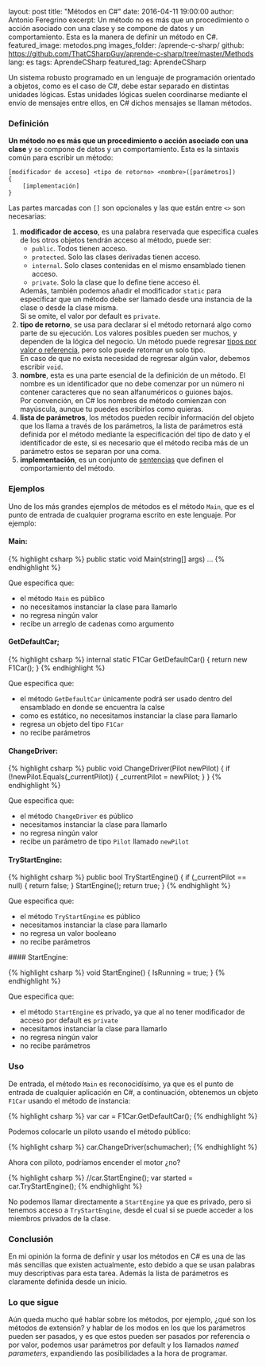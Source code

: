 layout: post
title: "Métodos en C#"
date: 2016-04-11 19:00:00
author: Antonio Feregrino
excerpt: Un método no es más que un procedimiento o acción asociado con una clase y se compone de datos y un comportamiento. Esta es la manera de definir un método en C#.
featured_image: metodos.png
images_folder: /aprende-c-sharp/
github: https://github.com/ThatCSharpGuy/aprende-c-sharp/tree/master/Methods
lang: es
tags: AprendeCSharp
featured_tag: AprendeCSharp

Un sistema robusto programado en un lenguaje de programación orientado a objetos, como es el caso de C#, debe estar separado en distintas unidades lógicas. Estas unidades lógicas suelen coordinarse mediante el envío de mensajes entre ellos, en C# dichos mensajes se llaman métodos.

### Definición

**Un método no es más que un procedimiento o acción asociado con una clase** y se compone de datos y un comportamiento. Esta es la sintaxis común para escribir un método:

```
[modificador de acceso] <tipo de retorno> <nombre>([parámetros])  
{
    [implementación]  
}
```

Las partes marcadas con `[]` son opcionales y las que están entre `<>` son necesarias:

<ol>
<li><strong>modificador de acceso</strong>, es una palabra reservada que especifica cuales de los otros objetos tendrán acceso al método, puede ser:
        <ul>
            <li><code>public</code>. Todos tienen acceso.</li>
            <li><code>protected</code>. Solo las clases derivadas tienen acceso.</li>
            <li><code>internal</code>. Solo clases contenidas en el mismo ensamblado tienen acceso.</li>
            <li><code>private</code>. Solo la clase que lo define tiene acceso él.</li>
        </ul>
Además, también podemos añadir el modificador <code>static</code> para especificar que un método debe ser llamado desde una instancia de la clase o desde la clase misma.
<br />
Si se omite, el valor por default es <code>private</code>.
</li>
<li><strong>tipo de retorno</strong>, se usa para declarar si el método retornará algo como parte de su ejecución. Los valores posibles pueden ser muchos, y dependen de la lógica del negocio. Un método puede regresar <a href="http://thatcsharpguy.com/post/tipos-dato-c-sharp">tipos por valor o referencia</a>, pero solo puede retornar un solo tipo.
<br />
En caso de que no exista necesidad de regresar algún valor, debemos escribir <code>void</code>.
</li>
<li><strong>nombre</strong>, esta es una parte esencial de la definición de un método. El nombre es un identificador que no debe comenzar por un número ni contener caracteres que no sean alfanuméricos o guiones bajos.
<br />
Por convención, en C# los nombres de método comienzan con mayúscula, aunque tu puedes escribirlos como quieras. 
</li>
<li><strong>lista de parámetros</strong>, los métodos pueden recibir información del objeto que los llama a través de los parámetros, la lista de parámetros está definida por el método mediante la especificación del tipo de dato y el identificador de este, si es necesario que el método reciba más de un parámetro estos se separan por una coma.</li>
<li><strong>implementación</strong>, es un conjunto de <a href="http://thatcsharpguy.com/post/sentencias-expresiones-operadores">sentencias</a> que definen el comportamiento del método.</li>
</ol>

### Ejemplos  
Uno de los más grandes ejemplos de métodos es el método `Main`, que es el punto de entrada de cualquier programa escrito en este lenguaje. Por ejemplo:

#### Main:

{% highlight csharp %}
public static void Main(string[] args) ...
{% endhighlight %}  

Que especifica que:  

 - el método `Main` es público
 - no necesitamos instanciar la clase para llamarlo
 - no regresa ningún valor
 - recibe un arreglo de cadenas como argumento
 
#### GetDefaultCar;

{% highlight csharp %}
internal static F1Car GetDefaultCar()
{
    return new F1Car();
}
{% endhighlight %}   

Que especifica que:  

 - el método `GetDefaultCar` únicamente podrá ser usado dentro del ensamblado en donde se encuentra la calse
 - como es estático, no necesitamos instanciar la clase para llamarlo
 - regresa un objeto del tipo `F1Car`
 - no recibe parámetros
 
#### ChangeDriver: 
 
{% highlight csharp %}
public void ChangeDriver(Pilot newPilot)
{
    if (!newPilot.Equals(_currentPilot))
    {
        _currentPilot = newPilot;
    }
}
{% endhighlight %}    

Que especifica que:  

 - el método `ChangeDriver` es público
 - necesitamos instanciar la clase para llamarlo
 - no regresa ningún valor
 - recibe un parámetro de tipo `Pilot` llamado `newPilot`
 
#### TryStartEngine: 
 
{% highlight csharp %}
public bool TryStartEngine()
{
    if (_currentPilot == null)
    {
        return false;
    }
    StartEngine();
    return true;
}
{% endhighlight %}    

Que especifica que:  

 - el método `TryStartEngine` es público
 - necesitamos instanciar la clase para llamarlo
 - no regresa un valor booleano
 - no recibe parámetros
 
#### StartEngine:

{% highlight csharp %}
void StartEngine() 
{
    IsRunning = true;
}
{% endhighlight %}  

Que especifica que:  

 - el método `StartEngine` es privado, ya que al no tener modificador de acceso por default es `private`
 - necesitamos instanciar la clase para llamarlo
 - no regresa ningún valor
 - no recibe parámetros
 
### Uso
De entrada, el método `Main` es reconocidísimo, ya que es el punto de entrada de cualquier aplicación en C#, a continuación, obtenemos un objeto `F1Car` usando el método de instancia:

{% highlight csharp %}
var car = F1Car.GetDefaultCar();
{% endhighlight %}  

Podemos colocarle un piloto usando el método público:

{% highlight csharp %}
car.ChangeDriver(schumacher);
{% endhighlight %}  

Ahora con piloto, podríamos encender el motor ¿no?

{% highlight csharp %}
//car.StartEngine();
var started = car.TryStartEngine();
{% endhighlight %}  

No podemos llamar directamente a `StartEngine` ya que es privado, pero si tenemos acceso a `TryStartEngine`, desde el cual si se puede acceder a los miembros privados de la clase.

### Conclusión  
En mi opinión la forma de definir y usar los métodos en C# es una de las más sencillas que existen actualmente, esto debido a que se usan palabras muy descriptivas para esta tarea. Además la lista de parámetros es claramente definida desde un inicio.

### Lo que sigue
Aún queda mucho qué hablar sobre los métodos, por ejemplo, ¿qué son los métodos de extensión? y hablar de los modos en los que los parámetros pueden ser pasados, y es que estos pueden ser pasados por referencia o por valor, podemos usar parámetros por default y los llamados *named parameters*, expandiendo las posibilidades a la hora de programar.